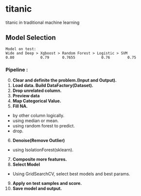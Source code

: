 # titanic
titanic in traditional machine learning


## Model Selection
```
Model on test:
Wide and Deep > Xgboost > Random Forest > Logistic > SVM
0.80            0.79      0.7655            0.76        0.75

```


### Pipeline :
0. **Clear and definite the problem.(Input and Output).**
1. **Load data. Build DataFactory(Dataset).**
2. **Drop unrelated column.**
3. **Preview data**
4. **Map Categorical Value.**
5. **Fill NA.**  
 - by other column logically.
 - using median or mean.
 - using random forest to predict.
 - drop.
6. **Denoise(Remove Outlier)**
  - using IsolationForest(sklearn).
7. **Composite more features.**
8. **Select Model**
  - Using GridSearchCV, select best models and best params.
9. **Apply on test samples and score.**
10. **Save model and output.**
